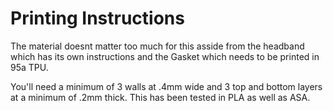 # Printing Instructions

The material doesnt matter too much for this asside from the headband which has its own instructions and the Gasket which needs to be printed in 95a TPU.

You'll need a minimum of 3 walls at .4mm wide and 3 top and bottom layers at a minimum of .2mm thick. This has been tested in PLA as well as ASA.
